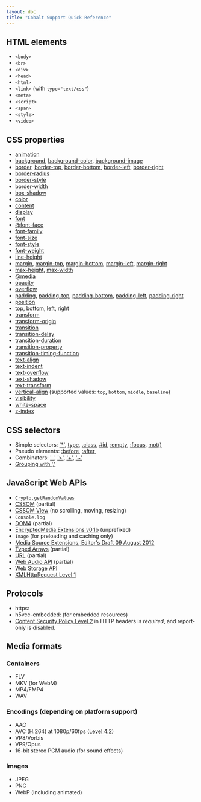```yaml
---
layout: doc
title: "Cobalt Support Quick Reference"
---
```


## HTML elements

*   `<body>`
*   `<br>`
*   `<div>`
*   `<head>`
*   `<html>`
*   `<link>` (with `type="text/css"`)
*   `<meta>`
*   `<script>`
*   `<span>`
*   `<style>`
*   `<video>`

## CSS properties

*   [animation](
    https://www.w3.org/TR/css3-animations/#animation-shorthand-property)
*   [background](https://www.w3.org/TR/css3-background/#the-background),
    [background-color](
    https://www.w3.org/TR/css3-background/#the-background-color),
    [background-image](
    https://www.w3.org/TR/css3-background/#the-background-image)
*   [border](https://www.w3.org/TR/css3-background/#the-border-shorthands),
    [border-top](
    https://www.w3.org/TR/css3-background/#the-border-shorthands),
    [border-bottom](
    https://www.w3.org/TR/css3-background/#the-border-shorthands),
    [border-left](
    https://www.w3.org/TR/css3-background/#the-border-shorthands),
    [border-right](
    https://www.w3.org/TR/css3-background/#the-border-shorthands)
*   [border-radius](https://www.w3.org/TR/css3-background/#the-border-radius)
*   [border-style](https://www.w3.org/TR/css3-background/#the-border-style)
*   [border-width](https://www.w3.org/TR/css3-background/#the-border-width)
*   [box-shadow](https://www.w3.org/TR/css3-background/#the-box-shadow)
*   [color](https://www.w3.org/TR/css3-color/#foreground)
*   [content](https://www.w3.org/TR/CSS21/generate.html#content)
*   [display](https://www.w3.org/TR/CSS21/visuren.html#propdef-display)
*   [font](https://www.w3.org/TR/css-fonts-3/#font-prop)
*   [@font-face](https://www.w3.org/TR/css-fonts-3/#font-face-rule)
*   [font-family](https://www.w3.org/TR/css-fonts-3/#propdef-font-family)
*   [font-size](https://www.w3.org/TR/css-fonts-3/#font-size-prop)
*   [font-style](https://www.w3.org/TR/css-fonts-3/#font-style-prop)
*   [font-weight](https://www.w3.org/TR/css-fonts-3/#font-weight-prop)
*   [line-height](https://www.w3.org/TR/CSS2/visudet.html#propdef-line-height)
*   [margin](https://www.w3.org/TR/CSS21/box.html#margin-properties),
    [margin-top](https://www.w3.org/TR/CSS21/box.html#margin-properties),
    [margin-bottom](https://www.w3.org/TR/CSS21/box.html#margin-properties),
    [margin-left](https://www.w3.org/TR/CSS21/box.html#margin-properties),
    [margin-right](https://www.w3.org/TR/CSS21/box.html#margin-properties)
*   [max-height](https://www.w3.org/TR/CSS2/visudet.html#min-max-heights),
    [max-width](https://www.w3.org/TR/CSS2/visudet.html#min-max-widths)
*   [@media](https://www.w3.org/TR/css3-mediaqueries/)
*   [opacity](https://www.w3.org/TR/css3-color/#transparency)
*   [overflow](https://www.w3.org/TR/CSS2/visufx.html#overflow)
*   [padding](https://www.w3.org/TR/CSS21/box.html#padding-properties),
    [padding-top](https://www.w3.org/TR/CSS21/box.html#padding-properties),
    [padding-bottom](https://www.w3.org/TR/CSS21/box.html#padding-properties),
    [padding-left](https://www.w3.org/TR/CSS21/box.html#padding-properties),
    [padding-right](https://www.w3.org/TR/CSS21/box.html#padding-properties)
*   [position](https://www.w3.org/TR/CSS21/visuren.html#propdef-position)
*   [top](https://www.w3.org/TR/CSS21/visuren.html#position-props),
    [bottom](https://www.w3.org/TR/CSS21/visuren.html#position-props),
    [left](https://www.w3.org/TR/CSS21/visuren.html#position-props),
    [right](https://www.w3.org/TR/CSS21/visuren.html#position-props)
*   [transform](https://www.w3.org/TR/css-transforms-1/#transform-property)
*   [transform-origin](
    https://www.w3.org/TR/css-transforms-1/#propdef-transform-origin)
*   [transition](
    https://www.w3.org/TR/css3-transitions/#transition-shorthand-property)
*   [transition-delay](
    https://www.w3.org/TR/css3-transitions/#transition-delay-property)
*   [transition-duration](
    https://www.w3.org/TR/css3-transitions/#transition-duration-property)
*   [transition-property](
    https://www.w3.org/TR/css3-transitions/#transition-property-property)
*   [transition-timing-function](
    https://www.w3.org/TR/css3-transitions/#transition-timing-function-property)
*   [text-align](https://www.w3.org/TR/css-text-3/#text-align)
*   [text-indent](https://www.w3.org/TR/css-text-3/#text-indent-property)
*   [text-overflow](https://www.w3.org/TR/css3-ui/#propdef-text-overflow)
*   [text-shadow](https://www.w3.org/TR/css-text-decor-3/#text-shadow-property)
*   [text-transform](https://www.w3.org/TR/css-text-3/#text-transform-property)
*   [vertical-align](
    https://www.w3.org/TR/CSS2/visudet.html#propdef-vertical-align)
    (supported values: `top`, `bottom`, `middle`, `baseline`)
*   [visibility](https://www.w3.org/TR/CSS21/visufx.html#visibility)
*   [white-space](https://www.w3.org/TR/css-text-3/#white-space-property)
*   [z-index](https://www.w3.org/TR/CSS21/visuren.html#propdef-z-index)

## CSS selectors

*   Simple selectors:
    ['*'](https://www.w3.org/TR/selectors4/#universal-selector),
    [type](https://www.w3.org/TR/selectors4/#type-selectors),
    [.class](https://www.w3.org/TR/selectors4/#class-html),
    [#id](https://www.w3.org/TR/selectors4/#id-selectors),
    [:empty](https://www.w3.org/TR/selectors4/#empty-pseudo),
    [:focus](https://www.w3.org/TR/selectors4/#focus-pseudo),
    [:not()](https://www.w3.org/TR/selectors4/#negation-pseudo)
*   Pseudo elements:
    [:before](https://www.w3.org/TR/selectors4/#pseudo-element),
    [:after](https://www.w3.org/TR/selectors4/#pseudo-element),
*   Combinators:
    [' '](https://www.w3.org/TR/selectors4/#descendant-combinators),
    ['>'](https://www.w3.org/TR/selectors4/#child-combinators),
    ['+'](https://www.w3.org/TR/selectors4/#adjacent-sibling-combinators),
    ['~'](https://www.w3.org/TR/selectors4/#general-sibling-combinators)
*   [Grouping with ','](https://www.w3.org/TR/selectors4/#grouping)

## JavaScript Web APIs

*   [`Crypto.getRandomValues`](
    https://www.w3.org/TR/WebCryptoAPI/#crypto-interface)
*   [CSSOM](
    http://www.w3.org/TR/cssom/) (partial)
*   [CSSOM View](https://www.w3.org/TR/cssom-view-1/)
    (no scrolling, moving, resizing)
*   `Console.log`
*   [DOM4](http://www.w3.org/TR/dom/) (partial)
*   [EncryptedMedia Extensions v0.1b](
    https://dvcs.w3.org/hg/html-media/raw-file/eme-v0.1b/encrypted-media/encrypted-media.html) (unprefixed)
*   `Image` (for preloading and caching only)
*   [Media Source Extensions, Editor's Draft 09 August 2012](
    https://rawgit.com/w3c/media-source/6747ed7a3206f646963d760100b0f37e2fc7e47e/media-source.html)
*   [Typed Arrays](
    https://www.khronos.org/registry/typedarray/specs/latest/) (partial)
*   [URL](https://url.spec.whatwg.org/#api) (partial)
*   [Web Audio API](https://www.w3.org/TR/webaudio/) (partial)
*   [Web Storage API](https://www.w3.org/TR/webstorage/)
*   [XMLHttpRequest Level 1](http://www.w3.org/TR/XMLHttpRequest/)

## Protocols

*   https:
*   h5vcc-embedded: (for embedded resources)
*   [Content Security Policy Level 2](https://www.w3.org/TR/CSP2/)
    in HTTP headers is _required_, and report-only is disabled.

## Media formats

### Containers

*   FLV
*   MKV (for WebM)
*   MP4/FMP4
*   WAV

### Encodings (depending on platform support)

*   AAC
*   AVC (H.264) at 1080p/60fps ([Level
    4.2](https://en.wikipedia.org/wiki/H.264/MPEG-4_AVC#Levels))
*   VP8/Vorbis
*   VP9/Opus
*   16-bit stereo PCM audio (for sound effects)

### Images

*   JPEG
*   PNG
*   WebP (including animated)
